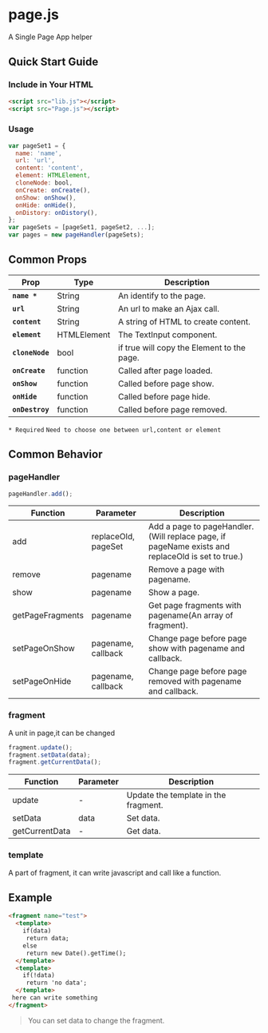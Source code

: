 # page.js
A Single Page App helper

## Quick Start Guide

### Include in Your HTML
``` HTML
<script src="lib.js"></script>
<script src="Page.js"></script>
```
### Usage
```javascript
var pageSet1 = {
  name: 'name',
  url: 'url',
  content: 'content',
  element: HTMLElement,
  cloneNode: bool,
  onCreate: onCreate(),
  onShow: onShow(),
  onHide: onHide(),
  onDistory: onDistory(),
};
var pageSets = [pageSet1, pageSet2, ...];
var pages = new pageHandler(pageSets);
```
## Common Props

| Prop | Type | Description |
|---|---|---|
|**`name *`**|String|An identify to the page.|
|**`url`**|String|An url to make an Ajax call.|
|**`content`**|String|A string of HTML to create content.|
|**`element`**|HTMLElement|The TextInput component.|
|**`cloneNode`**|bool|if true will copy the Element to the page.|
|**`onCreate`**|function|Called after page loaded.|
|**`onShow`**|function|Called before page show.|
|**`onHide`**|function|Called before page hide.|
|**`onDestroy`**|function|Called before page removed.|

`* Required`
`Need to choose one between url,content or element`

## Common Behavior

### pageHandler

``` javascript
pageHandler.add();
```

| Function | Parameter | Description |
|---|---|---|
|add|replaceOld, pageSet|Add a page to pageHandler.(Will replace page, if pageName exists and replaceOld is set to true.)|
|remove|pagename|Remove a page with pagename.|
|show|pagename|Show a page.|
|getPageFragments|pagename|Get page fragments with pagename(An array of fragment).|
|setPageOnShow|pagename, callback|Change page before page show with pagename and callback.|
|setPageOnHide|pagename, callback|Change page before page removed with pagename and callback.|

### fragment
A unit in page,it can be changed

```javascript
fragment.update();
fragment.setData(data);
fragment.getCurrentData();
```

| Function | Parameter | Description |
|---|---|---|
|update| - |Update the template in the fragment.|
|setData| data |Set data.|
|getCurrentData| - |Get data.|

### template
A part of fragment, it can write javascript and call like a function.

## Example

``` HTML
<fragment name="test">
  <template>
    if(data)
     return data;
    else
     return new Date().getTime();
  </template>
  <template>
    if(!data)
     return 'no data';
  </template>
 here can write something
</fragment>
```
>You can set data to change the fragment.
